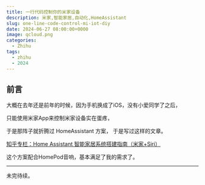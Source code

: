 ```yaml
---
title: 一行代码控制你的米家设备
description: 米家,智能家居,自动化,HomeAssistant
slug: one-line-code-control-mi-iot-diy
date: 2024-06-27 08:00:00+0000
image: qcloud.png
categories:
  - Zhihu
tags:
  - zhihu
  - 2024
---
```


## 前言

大概在去年还是前年的时候，因为手机换成了iOS，没有小爱同学了之后，

只能使用米家App来控制米家设备实在蛋疼，

于是那阵子就折腾过 HomeAssistant 方案， 于是写过这样的文章。

[知乎专栏：Home Assistant 智能家居系统搭建指南（米家+Siri）](https://zhuanlan.zhihu.com/p/444212384)

这个方案配合HomePod音响，基本满足了我的需求了。

---

未完待续。
